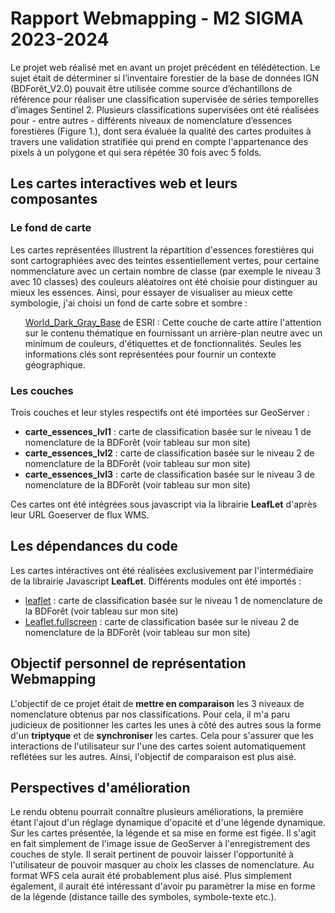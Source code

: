 # Rapport Webmapping - M2 SIGMA 2023-2024

Le projet web réalisé met en avant un projet précédent en télédétection. Le sujet était de déterminer  si l’inventaire forestier de la base de données IGN (BDForêt_V2.0) pouvait être utilisée comme source d’échantillons de référence pour réaliser une classification supervisée de séries temporelles d’images Sentinel 2. Plusieurs classifications supervisées ont été réalisées pour - entre autres - différents niveaux de nomenclature d’essences forestières (Figure 1.), dont sera évaluée la qualité des cartes produites à travers une validation stratifiée qui prend en compte l'appartenance des pixels à un polygone et qui sera répétée 30 fois avec 5 folds.

## Les cartes interactives web et leurs composantes
### Le fond de carte

Les cartes représentées illustrent la répartition d'essences forestières qui sont cartographiées avec des teintes essentiellement vertes, pour certaine nommenclature avec un certain nombre de classe (par exemple le niveau 3 avec 10 classes) des couleurs aléatoires ont été choisie pour distinguer au mieux les essences. Ainsi, pour essayer de visualiser au mieux cette symbologie, j'ai choisi un fond de carte sobre et sombre  : 
<ul> <a href="https://www.arcgis.com/home/item.html?id=a284a9b99b3446a3910d4144a50990f6">World_Dark_Gray_Base</a> de ESRI : Cette couche de carte attire l'attention sur le contenu thématique en fournissant un arrière-plan neutre avec un minimum de couleurs, d'étiquettes et de fonctionnalités. Seules les informations clés sont représentées pour fournir un contexte géographique.</ul>

### Les couches

Trois couches et leur styles respectifs ont été importées sur GeoServer :
<ul>
  <li><b>carte_essences_lvl1</b> : carte de classification basée sur le niveau 1 de nomenclature de la BDForêt (voir tableau sur mon site)</li>
  <li><b>carte_essences_lvl2</b> : carte de classification basée sur le niveau 2 de nomenclature de la BDForêt (voir tableau sur mon site)</li>
  <li><b>carte_essences_lvl3</b> : carte de classification basée sur le niveau 3 de nomenclature de la BDForêt (voir tableau sur mon site)</li>
</ul>

Ces cartes ont été intégrées sous javascript via la librairie **LeafLet** d'après leur URL Goeserver de flux WMS.

## Les dépendances du code

Les cartes intéractives ont été réalisées exclusivement par l'intermédiaire de la librairie Javascript **LeafLet**. Différents modules ont été importés :
<ul>
  <li><a href="https://unpkg.com/leaflet/dist/leaflet.js">leaflet</a> : carte de classification basée sur le niveau 1 de nomenclature de la BDForêt (voir tableau sur mon site)</li>
  <li><a href="https://unpkg.com/leaflet-fullscreen/dist/Leaflet.fullscreen.js">Leaflet.fullscreen</a> : carte de classification basée sur le niveau 2 de nomenclature de la BDForêt (voir tableau sur mon site)</li>
</ul>

## Objectif personnel de représentation Webmapping

L'objectif de ce projet était de **mettre en comparaison** les 3 niveaux de nomenclature obtenus par nos classifications. Pour cela, il m'a paru judicieux de positionner les cartes les unes à côté des autres sous la forme d'un **triptyque** et de **synchroniser** les cartes. Cela pour s'assurer que les interactions de l'utilisateur sur l'une des cartes soient automatiquement reflétées sur les autres. Ainsi, l'objectif de comparaison est plus aisé.

## Perspectives d'amélioration

Le rendu obtenu pourrait connaître plusieurs améliorations, la première étant l'ajout d'un réglage dynamique d'opacité et d'une légende dynamique.
Sur les cartes présentée, la légende et sa mise en forme est figée. Il s'agit en fait simplement de l'image issue de GeoServer à l'enregistrement des couches de style. Il serait pertinent de pouvoir laisser l'opportunité à l'utilisateur de pouvoir masquer au choix les classes de nomenclature. Au format WFS cela aurait été probablement plus aisé. 
Plus simplement également, il aurait été intéressant d'avoir pu paramètrer la mise en forme de la légende (distance taille des symboles, symbole-texte etc.). 
